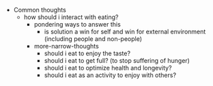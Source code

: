   * Common thoughts
    * how should i interact with eating?
      * pondering ways to answer this
        * is solution a win for self and win for external environment (including people and non-people)
      * more-narrow-thoughts
        * should i eat to enjoy the taste?
        * should i eat to get full? (to stop suffering of hunger)
        * should i eat to optimize health and longevity?
        * should i eat as an activity to enjoy with others?
